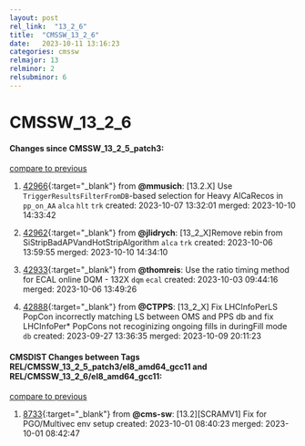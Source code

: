 ```yaml
---
layout: post
rel_link:  "13_2_6"
title:  "CMSSW_13_2_6"
date:   2023-10-11 13:16:23
categories: cmssw
relmajor: 13
relminor: 2
relsubminor: 6
---
```


# CMSSW_13_2_6
#### Changes since CMSSW_13_2_5_patch3:
[compare to previous](https://github.com/cms-sw/cmssw/compare/CMSSW_13_2_5_patch3...CMSSW_13_2_6)



1. [42966](http://github.com/cms-sw/cmssw/pull/42966){:target="_blank"}  from **@mmusich**: [13.2.X] Use `TriggerResultsFilterFromDB`-based selection for Heavy AlCaRecos in `pp_on_AA` `alca` `hlt` `trk` created: 2023-10-07 13:32:01 merged: 2023-10-10 14:33:42

2. [42962](http://github.com/cms-sw/cmssw/pull/42962){:target="_blank"}  from **@jlidrych**: [13_2_X]Remove rebin from SiStripBadAPVandHotStripAlgorithm `alca` `trk` created: 2023-10-06 13:59:55 merged: 2023-10-10 14:34:10

3. [42933](http://github.com/cms-sw/cmssw/pull/42933){:target="_blank"}  from **@thomreis**: Use the ratio timing method for ECAL online DQM - 132X `dqm` `ecal` created: 2023-10-03 09:44:16 merged: 2023-10-06 13:49:26

4. [42888](http://github.com/cms-sw/cmssw/pull/42888){:target="_blank"}  from **@CTPPS**: [13_2_X] Fix LHCInfoPerLS PopCon incorrectly matching LS between OMS and PPS db and fix LHCInfoPer* PopCons not recoginizing ongoing fills in duringFill mode `db` created: 2023-09-27 13:36:35 merged: 2023-10-09 20:11:23

#### CMSDIST Changes between Tags REL/CMSSW_13_2_5_patch3/el8_amd64_gcc11 and REL/CMSSW_13_2_6/el8_amd64_gcc11:
[compare to previous](https://github.com/cms-sw/cmsdist/compare/REL/CMSSW_13_2_5_patch3/el8_amd64_gcc11...REL/CMSSW_13_2_6/el8_amd64_gcc11)



1. [8733](http://github.com/cms-sw/cmsdist/pull/8733){:target="_blank"}  from **@cms-sw**: [13.2][SCRAMV1] Fix for PGO/Multivec env setup created: 2023-10-01 08:40:23 merged: 2023-10-01 08:42:47
